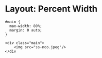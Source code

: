 # Layout: Percent Width



```text
#main {
  max-width: 80%;
  margin: 0 auto; 
}
```

```text
<div class="main">
    <img src="ss-noo.jpeg"/>
</div
```


